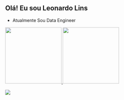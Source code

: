 ## Olá! Eu sou Leonardo Lins

- Atualmente Sou Data Engineer

<div>
<a href="https://github.com/leonardolinsalves">
  <img height="180em" src="https://github-readme-stats.vercel.app/api?username=leonardolinsalves&theme=vision-friendly-dark&show_icons=true">
  <img height="180em" src="https://github-readme-stats.vercel.app/api/top-langs/?username=leonardolinsalves&layout=compact&langs_count=16&theme=vision-friendly-dark">
</a>
</div>

<div style="display: inline_block"><br>
  <img src="https://cdn.jsdelivr.net/gh/devicons/devicon/icons/arduino/arduino-original.svg" />
</div>
